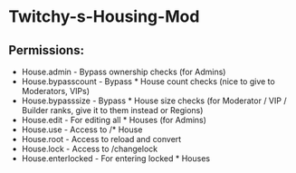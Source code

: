 Twitchy-s-Housing-Mod
=====================

Permissions:
------------
* House.admin - Bypass ownership checks (for Admins)
* House.bypasscount - Bypass * House count checks (nice to give to Moderators, VIPs)
* House.bypasssize - Bypass * House size checks (for Moderator / VIP / Builder ranks, give it to them instead or Regions)
* House.edit - For editing all * Houses (for Admins)
* House.use - Access to /* House
* House.root - Access to reload and convert
* House.lock - Access to /changelock
* House.enterlocked - For entering locked * Houses
